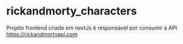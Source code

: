 # rickandmorty_characters
Projeto frontend criado em nextJs é responsável por consumir a API https://rickandmortyapi.com 
